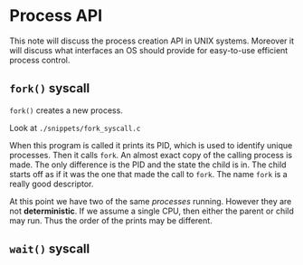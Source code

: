 # Process API

This note will discuss the process creation API in UNIX systems. Moreover it will discuss what interfaces an OS should provide for easy-to-use efficient process control. 

## `fork()` syscall
`fork()` creates a new process. 

Look at `./snippets/fork_syscall.c`

When this program is called it prints its PID, which is used to identify unique processes. Then it calls `fork`. An almost exact copy of the calling process is made. The only difference is the PID and the state the child is in. The child starts off as if it was the one that made the call to `fork`. The name `fork` is a really good descriptor. 

At this point we have two of the same *processes* running. However they are not 
**deterministic**. If we assume a single CPU, then either the parent or child may run. Thus the order of the prints may be different. 

## `wait()` syscall






